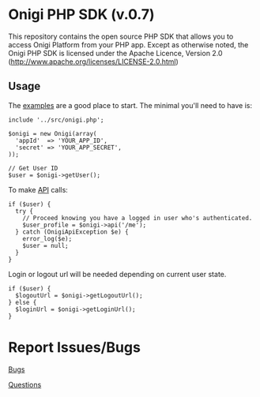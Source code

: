 Onigi PHP SDK (v.0.7)
==========================

This repository contains the open source PHP SDK that allows you to access Onigi Platform from your PHP app. Except as otherwise noted, the Onigi PHP SDK
is licensed under the Apache Licence, Version 2.0
(http://www.apache.org/licenses/LICENSE-2.0.html)


Usage
-----

The [examples][examples] are a good place to start. The minimal you'll need to
have is:

    include '../src/onigi.php';

    $onigi = new Onigi(array(
      'appId'  => 'YOUR_APP_ID',
      'secret' => 'YOUR_APP_SECRET',
    ));

    // Get User ID
    $user = $onigi->getUser();

To make [API][API] calls:

    if ($user) {
      try {
        // Proceed knowing you have a logged in user who's authenticated.
        $user_profile = $onigi->api('/me');
      } catch (OnigiApiException $e) {
        error_log($e);
        $user = null;
      }
    }

Login or logout url will be needed depending on current user state.

    if ($user) {
      $logoutUrl = $onigi->getLogoutUrl();
    } else {
      $loginUrl = $onigi->getLoginUrl();
    }

[examples]: https://github.com/onigi/api-php/tree/master/example
[API]: http://onigi.com/api-documentation/


Report Issues/Bugs
===============
[Bugs](http://onigi.com)

[Questions](http://onigi.com)

